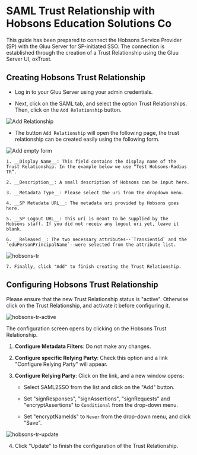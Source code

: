 # SAML Trust Relationship with Hobsons Education Solutions Co

This guide has been prepared to connect the Hobsons Service Provider
(SP) with the Gluu Server for SP-initiated SSO. The connection is
established through the creation of a Trust Relationship using the Gluu
Server UI, oxTrust.

## Creating Hobsons Trust Relationship

* Log in to your Gluu Server using your admin credentials.

* Next, click on the SAML tab, and select the option Trust
Relationships. Then, click on the `Add Relationship` button.

![Add Relationship](../img/oxTrust/admin_saml_create.png)

* The button `Add Relationship` will open the following page, the trust
relationship can be created easily using the following form.

![Add empty form](../img/oxTrust/admin_saml_newTR.png)

	1. __Display Name__: This field contains the display name of the 
    Trust Relationship. In the example below we use “Test Hobsons-Radius TR”.

	2. __Description__: A small description of Hobsons can be input here.

	3. __Metadata Type__: Please select the uri from the dropdown menu.

	4. __SP Metadata URL__: The metadata uri provided by Hobsons goes here.

	5. __SP Logout URL__: This uri is meant to be supplied by the
    Hobsons staff. If you did not receiv any logout uri yet, leave it blank.

	6. __Released__: The two necessary attributes--`Transientid` and the
    `eduPersonPrincipalName`--were selected from the attribute list.

![hobsons-tr](../img/sp_setup/hobsons-tr.jpg)

	7. Finally, click "Add" to finish creating the Trust Relationship.

## Configuring Hobsons Trust Relationship

Please ensure that the new Trust Relationship status is "active".
Otherwise click on the Trust Relationship, and activate it before
configuring it.

![hobsons-tr-active](../img/sp_setup/hobsons-tr-active.jpg)

The configuration screen opens by clicking on the Hobsons Trust Relationship.

1. __Configure Metadata Filters__: Do not make any changes.

2. __Configure specific Relying Party__: Check this option and a link "Configure Relying Party" will appear.

3. __Configure Relying Party__: Click on the link, and a new window opens:

	* Select SAML2SSO from the list and click on the "Add" button.

	* Set "signResponses", "signAssertions", "signRequests" and
    "encryptAssertions" to `Conditional` from the drop-down menu.

	* Set "encryptNameIds" to `Never` from the drop-down menu, and click
    "Save".

![hobsons-tr-update](../img/sp_setup/hobsons-tr-update.jpg)

4. Click "Update" to finish the configuration of the Trust Relationship.

